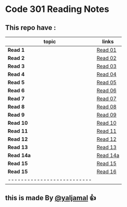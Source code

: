 # Code 301 Reading Notes
## This repo have :



|topic  | links   |
|------ | --------|
|**Read 1** | [Read 01 ](https://yaljamal.github.io/reading-note301/read-01)|
|**Read 2** | [Read 02](https://yaljamal.github.io/reading-note301/read-02) |
|**Read 3** | [Read 03](https://yaljamal.github.io/reading-note301/read-03) |
|**Read 4** | [Read 04](https://yaljamal.github.io/reading-note301/read-04) |
|**Read 5** | [Read 05](https://yaljamal.github.io/reading-note301/read-05) |
|**Read 6** | [Read 06](https://yaljamal.github.io/reading-note301/read-06) |
|**Read 7** | [Read 07](https://yaljamal.github.io/reading-note301/read-07) |
|**Read 8** | [Read 08](https://yaljamal.github.io/reading-note301/read-08) |
|**Read 9** | [Read 09](https://yaljamal.github.io/reading-note301/read-09) |
|**Read 10** | [Read 10](https://yaljamal.github.io/reading-note301/read-10) |
|**Read 11** | [Read 11](https://yaljamal.github.io/reading-note301/read-11) |
|**Read 12** | [Read 12](https://yaljamal.github.io/reading-note301/read-12) |
|**Read 13** | [Read 13](https://yaljamal.github.io/reading-note301/read-13) |
|**Read 14a** | [Read 14a](https://yaljamal.github.io/reading-note301/read-14) |
|**Read 15** | [Read 15](https://yaljamal.github.io/reading-note301/read-15) |
|**Read 15** | [Read 16](https://yaljamal.github.io/reading-note301/read-16) |
|--------------------------|

## this is made By [@yaljamal](https://github.com/yaljamal) :+1: